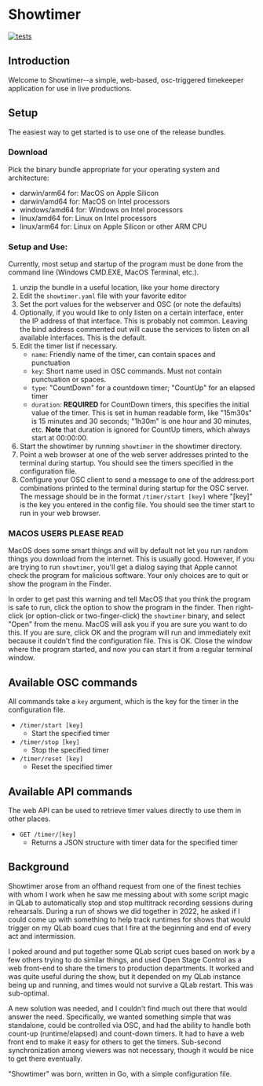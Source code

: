 # Showtimer
[![tests](https://github.com/jwoytek/showtimer/actions/workflows/test.yaml/badge.svg)](https://github.com/jwoytek/showtimer/actions/workflows/test.yaml)
## Introduction
Welcome to Showtimer--a simple, web-based, osc-triggered timekeeper
application for use in live productions. 

## Setup
The easiest way to get started is to use one of the release bundles.

### Download
Pick the binary bundle appropriate for your operating system and
architecture:
- darwin/arm64 for: MacOS on Apple Silicon
- darwin/amd64 for: MacOS on Intel processors
- windows/amd64 for: Windows on Intel processors
- linux/amd64 for: Linux on Intel processors
- linux/arm64 for: Linux on Apple Silicon or other ARM CPU

### Setup and Use:
Currently, most setup and startup of the program must be done from the
command line (Windows CMD.EXE, MacOS Terminal, etc.). 

1. unzip the bundle in a useful location, like your home directory
2. Edit the `showtimer.yaml` file with your favorite editor
3. Set the port values for the webserver and OSC (or note the defaults)
4. Optionally, if you would like to only listen on a certain interface,
   enter the IP address of that interface. This is probably not common.
   Leaving the bind address commented out will cause the services to listen
   on all available interfaces. This is the default.
5. Edit the timer list if necessary. 
    - `name`: Friendly name of the timer, can contain spaces and punctuation
    - `key`: Short name used in OSC commands. Must not contain punctuation or spaces.
    - `type`: "CountDown" for a countdown timer; "CountUp" for an elapsed timer
    - `duration`: __REQUIRED__ for CountDown timers, this specifies the 
      initial value of the timer. This is set in human readable form, like 
      "15m30s" is 15 minutes and 30 seconds; "1h30m" is one hour and 30 minutes, etc.
      **Note** that duration is ignored for CountUp timers, which always start 
      at 00:00:00.
6. Start the showtimer by running `showtimer` in the showtimer directory.
7. Point a web browser at one of the web server addresses printed to the 
   terminal during startup. You should see the timers specified in the
   configuration file.
8. Configure your OSC client to send a message to one of the address:port
   combinations printed to the terminal during startup for the OSC server.
   The message should be in the format `/timer/start [key]` where "[key]" is
   the key you entered in the config file. You should see the timer start
   to run in your web browser. 

### MACOS USERS PLEASE READ
MacOS does some smart things and will by default not let you run random
things you download from the internet. This is usually good. However, if
you are trying to run `showtimer`, you'll get a dialog saying that Apple
cannot check the program for malicious software. Your only choices are to
quit or show the program in the Finder. 

In order to get past this warning and tell MacOS that you think the program
is safe to run, click the option to show the program in the finder. Then
right-click (or option-click or two-finger-click) the `showtimer` binary, 
and select "Open" from the menu. MacOS will ask you if you are sure you 
want to do this. If you are sure, click OK and the program will run and
immediately exit because it couldn't find the configuration file. This is
OK. Close the window where the program started, and now you can start it
from a regular terminal window. 

## Available OSC commands
All commands take a `key` argument, which is the key for the timer in the
configuration file. 

* `/timer/start [key]`
    * Start the specified timer
* `/timer/stop [key]`
    * Stop the specified timer
* `/timer/reset [key]`
    * Reset the specified timer

## Available API commands
The web API can be used to retrieve timer values directly to use them in 
other places.
* `GET /timer/[key]`
    * Returns a JSON structure with timer data for the specified timer

## Background
Showtimer arose from an offhand request from one of the finest techies
with whom I work when he saw me messing about with some script magic
in QLab to automatically stop and stop multitrack recording sessions
during rehearsals. During a run of shows we did together in 2022, he 
asked if I could come up with something to help track runtimes for 
shows that would trigger on my QLab board cues that I fire at the 
beginning and end of every act and intermission. 

I poked around and put together some QLab script cues based on work
by a few others trying to do similar things, and used Open Stage
Control as a web front-end to share the timers to production 
departments. It worked and was quite useful during the show, but it
depended on my QLab instance being up and running, and times would
not survive a QLab restart. This was sub-optimal. 

A new solution was needed, and I couldn't find much out there that
would answer the need. Specifically, we wanted something simple
that was standalone, could be controlled via OSC, and had the ability
to handle both count-up (runtime/elapsed) and count-down timers. It
had to have a web front end to make it easy for others to get the 
timers. Sub-second synchronization among viewers was not necessary,
though it would be nice to get there eventually. 

"Showtimer" was born, written in Go, with a simple configuration 
file.
